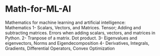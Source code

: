# Math-for-ML-AI
Mathematics for machine learning and artificial intelligence:     
Mathematics
1-	Scalars, Vectors, and Matrices. Tensor; Adding and subtracting matrices. Errors when adding scalars, vectors, and matrices in Python.
2-	Tranpose of a matrix. Dot product.
3-	Eigenvalues and eigenvectors, Norms and Eigendecomposition
4-	Derivatives, Integrals, Gradients, Differential Operators, Convex Optimization
